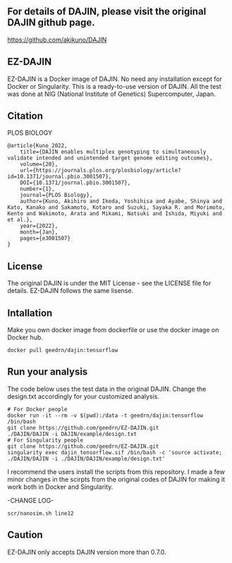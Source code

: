 ## For details of DAJIN, please visit the original DAJIN github page.
https://github.com/akikuno/DAJIN

## EZ-DAJIN
EZ-DAJIN is a Docker image of DAJIN. No need any installation except for Docker or Singularity. This is a ready-to-use version of DAJIN. All the test was done at NIG (National Institute of Genetics) Supercomputer, Japan.

## Citation
PLOS BIOLOGY

```
@article{Kuno_2022,
	title={DAJIN enables multiplex genotyping to simultaneously validate intended and unintended target genome editing outcomes},
	volume={20},
	url={https://journals.plos.org/plosbiology/article?id=10.1371/journal.pbio.3001507},
	DOI={10.1371/journal.pbio.3001507},
	number={1},
	journal={PLOS Biology},
	author={Kuno, Akihiro and Ikeda, Yoshihisa and Ayabe, Shinya and Kato, Kanako and Sakamoto, Kotaro and Suzuki, Sayaka R. and Morimoto, Kento and Wakimoto, Arata and Mikami, Natsuki and Ishida, Miyuki and et al.},
	year={2022},
	month={Jan},
	pages={e3001507}
}
```

## License
The original DAJIN is under the MIT License - see the LICENSE file for details. EZ-DAJIN follows the same lisense.

## Intallation
Make you own docker image from dockerfile or use the docker image on Docker hub.
```
docker pull geedrn/dajin:tensorflow
```

## Run your analysis
The code below uses the test data in the original DAJIN. Change the design.txt accordingly for your customized analysis.
```
# For Docker people
docker run -it --rm -v $(pwd):/data -t geedrn/dajin:tensorflow /bin/bash
git clone https://github.com/geedrn/EZ-DAJIN.git
./DAJIN/DAJIN -i DAJIN/example/design.txt
# For Singularity people
git clone https://github.com/geedrn/EZ-DAJIN.git
singularity exec dajin_tensorflow.sif /bin/bash -c 'source activate; ./DAJIN/DAJIN -i ./DAJIN/DAJIN/example/design.txt'
```
I recommend the users install the scripts from this repository. I made a few minor changes in the scirpts from the original codes of DAJIN for making it work both in Docker and Singularity. 

-CHANGE LOG-
```
scr/nanosim.sh line12
```

## Caution
EZ-DAJIN only accepts DAJIN version more than 0.7.0. 
